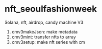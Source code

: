 # nft_seoulfashionweek
Solana, nft, airdrop, candy machine V3


1. cmv3makeJson: make metadata 
2. cmv3mint: transfer nfts to array
3. cmv3setup: make nft series with cm